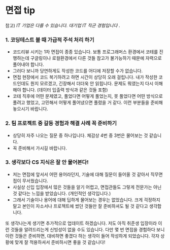 # 면접 tip

참고) *IT 기업은 다를 수 있습니다. 대기업 IT 직군 경험입니다* .

### 1. 코딩테스트 볼 때 가급적 주석 처리 하기

* 코드리뷰 시키는 1차 면접이 종종 있습니다. 보통 프로그래머스 환경에서 코테를 진행하는데 구글링이나 로컬환경에서 다른 것들 참고가 불가능하기 때문에 자력으로 풀어내야 합니다.
* 그러다 보니까 당연하게도 작성한 코드를 어디에 저장할 수가 없습니다.
* 면접 현장에서 코드 복기하려고 하면 시간이 상당히 오래 걸립니다. 내가 작성한 코드인데도 뭔지 모르겠고, 긴장해서 더더욱 안 읽힙니다. 문제도 뭐였는지 다시 이해해야 합니다. (데이터 입출력 방식과 같은 것들 포함)
* 코테 직후에 어떤 문제였고, 풀었다면 어떻게 풀었는지, 못 풀었다면 어떤 방식으로 풀려고 했었고, 고민해서 어떻게 풀어냈으면 풀렸을 거 같다. 이런 부분들을 준비해 놓으시기 바랍니다.



### 2. 팀 프로젝트 중 갈등 경험과 해결 사례 꼭 준비하기

* 상당히 자주 나오는 질문 중 하나입니다. 체감상 4번 중 3번은 물어보는 것 같습니다.
* 꼭 준비해서 가시길 바랍니다. 



### 3. 생각보다 CS 지식은 잘 안 물어본다!

* 저는 면접에 앞서서 어떤 용어라던지, 기술에 대해 질문이 들어올 것 같아서 직무면접이 무서웠습니다.
* 사실상 신입 입장에서 많은 것들을 알기 어렵고, 면접관들도 그렇게 전문가는 아닌 것 같다는 느낌을 받았습니다. (개인적인 생각입니다.)
* 그래서 기술이나 용어에 대해 딥하게 물어보는 경우는 없었습니다. 크게 걱정하지 말고 본인이 자소서나 프로젝트에 썼던 것들만 잘 준비하셔도 될 것 같다고 생각합니다.



또 생각나는게 생기면 추가적으로 업데이트 하겠습니다. 저도 아직 취준생 입장이라 이런 것들을 알려드리는게 신빙성이 없을 수도 있습니다. 다만 몇 번 면접을 경험하다 보니 이런 것들은 준비하면, 대비하면 좋겠다 하는 생각이 들어 작성하게 되었습니다. 각자 상황에 맞게 잘 적용하셔서 준비하시면 좋을 것 같습니다!
